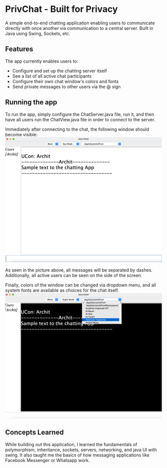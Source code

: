 # PrivChat - Built for Privacy
A simple end-to-end chatting application enabling users to communicate directly with once another via communication to a central server. Built in Java using Swing, Sockets, etc.

## Features
The app currently enables users to:
* Configure and set up the chatting server itself
* See a list of all active chat participants
* Configure their own chat window's colors and fonts
* Send private messages to other users via the @ sign

## Running the app
To run the app, simply configure the ChatServer.java file, run it, and then have all users run the ChatView.java file in order to connect to the server.

Immediately after connecting to the chat, the following window should become visible:
<img src = connection_view.png>

As seen in the picture above, all messages will be separated by dashes. Additionally, all active users can be seen on the side of the screen.

Finally, colors of the window can be changed via dropdown menu, and all system fonts are available as choices for the chat itself.
<img src = font_color_demo.png>

## Concepts Learned
While building out this application, I learned the fundamentals of polymorphism, inheritance, sockets, servers, networking, and java UI with swing. It also taught me the basics of how messaging applications like Facebook Messenger or Whatsapp work.
